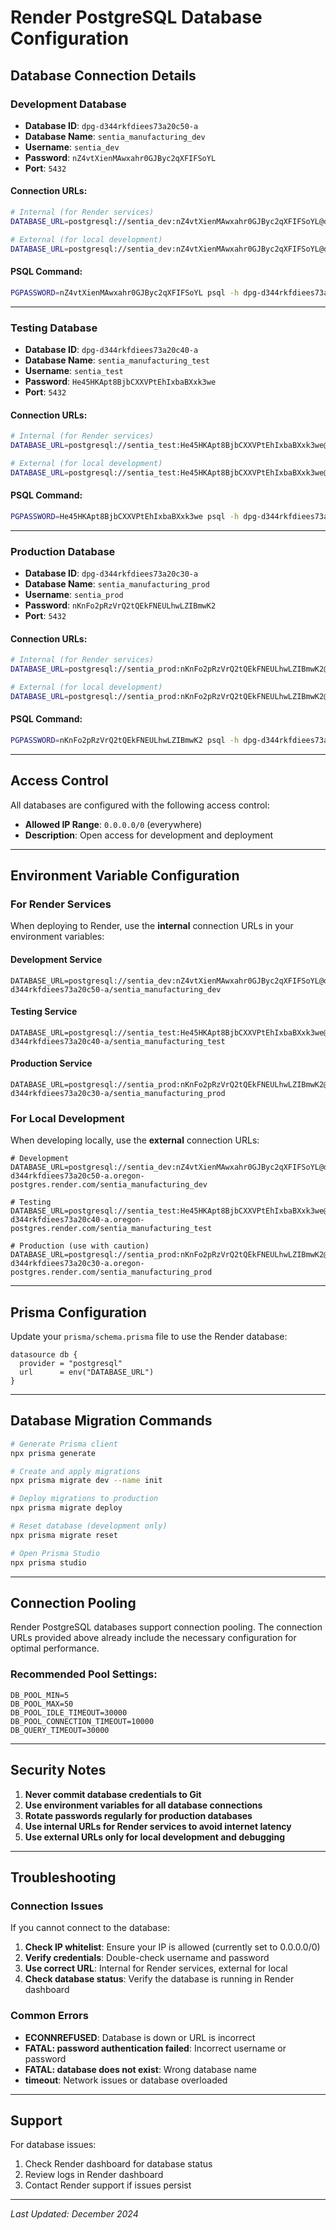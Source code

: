 # Render PostgreSQL Database Configuration

## Database Connection Details

### Development Database
- **Database ID**: `dpg-d344rkfdiees73a20c50-a`
- **Database Name**: `sentia_manufacturing_dev`
- **Username**: `sentia_dev`
- **Password**: `nZ4vtXienMAwxahr0GJByc2qXFIFSoYL`
- **Port**: `5432`

#### Connection URLs:
```bash
# Internal (for Render services)
DATABASE_URL=postgresql://sentia_dev:nZ4vtXienMAwxahr0GJByc2qXFIFSoYL@dpg-d344rkfdiees73a20c50-a/sentia_manufacturing_dev

# External (for local development)
DATABASE_URL=postgresql://sentia_dev:nZ4vtXienMAwxahr0GJByc2qXFIFSoYL@dpg-d344rkfdiees73a20c50-a.oregon-postgres.render.com/sentia_manufacturing_dev
```

#### PSQL Command:
```bash
PGPASSWORD=nZ4vtXienMAwxahr0GJByc2qXFIFSoYL psql -h dpg-d344rkfdiees73a20c50-a.oregon-postgres.render.com -U sentia_dev sentia_manufacturing_dev
```

---

### Testing Database
- **Database ID**: `dpg-d344rkfdiees73a20c40-a`
- **Database Name**: `sentia_manufacturing_test`
- **Username**: `sentia_test`
- **Password**: `He45HKApt8BjbCXXVPtEhIxbaBXxk3we`
- **Port**: `5432`

#### Connection URLs:
```bash
# Internal (for Render services)
DATABASE_URL=postgresql://sentia_test:He45HKApt8BjbCXXVPtEhIxbaBXxk3we@dpg-d344rkfdiees73a20c40-a/sentia_manufacturing_test

# External (for local development)
DATABASE_URL=postgresql://sentia_test:He45HKApt8BjbCXXVPtEhIxbaBXxk3we@dpg-d344rkfdiees73a20c40-a.oregon-postgres.render.com/sentia_manufacturing_test
```

#### PSQL Command:
```bash
PGPASSWORD=He45HKApt8BjbCXXVPtEhIxbaBXxk3we psql -h dpg-d344rkfdiees73a20c40-a.oregon-postgres.render.com -U sentia_test sentia_manufacturing_test
```

---

### Production Database
- **Database ID**: `dpg-d344rkfdiees73a20c30-a`
- **Database Name**: `sentia_manufacturing_prod`
- **Username**: `sentia_prod`
- **Password**: `nKnFo2pRzVrQ2tQEkFNEULhwLZIBmwK2`
- **Port**: `5432`

#### Connection URLs:
```bash
# Internal (for Render services)
DATABASE_URL=postgresql://sentia_prod:nKnFo2pRzVrQ2tQEkFNEULhwLZIBmwK2@dpg-d344rkfdiees73a20c30-a/sentia_manufacturing_prod

# External (for local development)
DATABASE_URL=postgresql://sentia_prod:nKnFo2pRzVrQ2tQEkFNEULhwLZIBmwK2@dpg-d344rkfdiees73a20c30-a.oregon-postgres.render.com/sentia_manufacturing_prod
```

#### PSQL Command:
```bash
PGPASSWORD=nKnFo2pRzVrQ2tQEkFNEULhwLZIBmwK2 psql -h dpg-d344rkfdiees73a20c30-a.oregon-postgres.render.com -U sentia_prod sentia_manufacturing_prod
```

---

## Access Control

All databases are configured with the following access control:
- **Allowed IP Range**: `0.0.0.0/0` (everywhere)
- **Description**: Open access for development and deployment

---

## Environment Variable Configuration

### For Render Services

When deploying to Render, use the **internal** connection URLs in your environment variables:

#### Development Service
```env
DATABASE_URL=postgresql://sentia_dev:nZ4vtXienMAwxahr0GJByc2qXFIFSoYL@dpg-d344rkfdiees73a20c50-a/sentia_manufacturing_dev
```

#### Testing Service
```env
DATABASE_URL=postgresql://sentia_test:He45HKApt8BjbCXXVPtEhIxbaBXxk3we@dpg-d344rkfdiees73a20c40-a/sentia_manufacturing_test
```

#### Production Service
```env
DATABASE_URL=postgresql://sentia_prod:nKnFo2pRzVrQ2tQEkFNEULhwLZIBmwK2@dpg-d344rkfdiees73a20c30-a/sentia_manufacturing_prod
```

### For Local Development

When developing locally, use the **external** connection URLs:

```env
# Development
DATABASE_URL=postgresql://sentia_dev:nZ4vtXienMAwxahr0GJByc2qXFIFSoYL@dpg-d344rkfdiees73a20c50-a.oregon-postgres.render.com/sentia_manufacturing_dev

# Testing
DATABASE_URL=postgresql://sentia_test:He45HKApt8BjbCXXVPtEhIxbaBXxk3we@dpg-d344rkfdiees73a20c40-a.oregon-postgres.render.com/sentia_manufacturing_test

# Production (use with caution)
DATABASE_URL=postgresql://sentia_prod:nKnFo2pRzVrQ2tQEkFNEULhwLZIBmwK2@dpg-d344rkfdiees73a20c30-a.oregon-postgres.render.com/sentia_manufacturing_prod
```

---

## Prisma Configuration

Update your `prisma/schema.prisma` file to use the Render database:

```prisma
datasource db {
  provider = "postgresql"
  url      = env("DATABASE_URL")
}
```

---

## Database Migration Commands

```bash
# Generate Prisma client
npx prisma generate

# Create and apply migrations
npx prisma migrate dev --name init

# Deploy migrations to production
npx prisma migrate deploy

# Reset database (development only)
npx prisma migrate reset

# Open Prisma Studio
npx prisma studio
```

---

## Connection Pooling

Render PostgreSQL databases support connection pooling. The connection URLs provided above already include the necessary configuration for optimal performance.

### Recommended Pool Settings:
```env
DB_POOL_MIN=5
DB_POOL_MAX=50
DB_POOL_IDLE_TIMEOUT=30000
DB_POOL_CONNECTION_TIMEOUT=10000
DB_QUERY_TIMEOUT=30000
```

---

## Security Notes

1. **Never commit database credentials to Git**
2. **Use environment variables for all database connections**
3. **Rotate passwords regularly for production databases**
4. **Use internal URLs for Render services to avoid internet latency**
5. **Use external URLs only for local development and debugging**

---

## Troubleshooting

### Connection Issues

If you cannot connect to the database:

1. **Check IP whitelist**: Ensure your IP is allowed (currently set to 0.0.0.0/0)
2. **Verify credentials**: Double-check username and password
3. **Use correct URL**: Internal for Render services, external for local
4. **Check database status**: Verify the database is running in Render dashboard

### Common Errors

- **ECONNREFUSED**: Database is down or URL is incorrect
- **FATAL: password authentication failed**: Incorrect username or password
- **FATAL: database does not exist**: Wrong database name
- **timeout**: Network issues or database overloaded

---

## Support

For database issues:
1. Check Render dashboard for database status
2. Review logs in Render dashboard
3. Contact Render support if issues persist

---

*Last Updated: December 2024*
